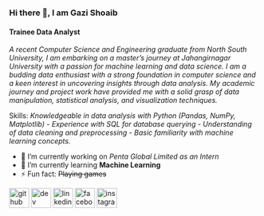 
### Hi there 👋, I am Gazi Shoaib
#### Trainee Data Analyst

*A recent Computer Science and Engineering graduate from North South University, I am embarking on a master’s journey at Jahangirnagar University with a passion for machine learning and data science. I am a budding data enthusiast with a strong foundation in computer science and a keen interest in uncovering insights through data analysis. My academic journey and project work have provided me with a solid grasp of data manipulation, statistical analysis, and visualization techniques.*


Skills: *Knowledgeable in data analysis with Python (Pandas, NumPy, Matplotlib) - Experience with SQL for database querying - Understanding of data cleaning and preprocessing - Basic familiarity with machine learning concepts.*

- 🔭 I’m currently working on *Penta Global Limited as an Intern* 
- 🌱 I’m currently learning **Machine Learning** 
- ⚡ Fun fact: ~~Playing games~~ 


[<img src='https://cdn.jsdelivr.net/npm/simple-icons@3.0.1/icons/github.svg' alt='github' height='40'>](https://github.com/https://github.com/gazishoaib33)  [<img src='https://cdn.jsdelivr.net/npm/simple-icons@3.0.1/icons/hashnode.svg' alt='dev' height='40'>](https://hashnode.com/@shoaib33)  [<img src='https://cdn.jsdelivr.net/npm/simple-icons@3.0.1/icons/linkedin.svg' alt='linkedin' height='40'>](https://www.linkedin.com/in/https://www.linkedin.com/in/gazi-shoaib-1291531a4//)  [<img src='https://cdn.jsdelivr.net/npm/simple-icons@3.0.1/icons/facebook.svg' alt='facebook' height='40'>](https://www.facebook.com/https://www.facebook.com/gazi.shoaib)  [<img src='https://cdn.jsdelivr.net/npm/simple-icons@3.0.1/icons/instagram.svg' alt='instagram' height='40'>](https://www.instagram.com/https://www.instagram.com/_s_h_o_a_i_b_3/)  


